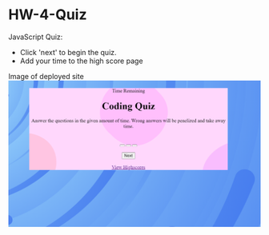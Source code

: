 # HW-4-Quiz
JavaScript Quiz:
- Click 'next' to begin the quiz. 
- Add your time to the high score page


Image of deployed site
![quizhomepage](./assets/quizhomepage.PNG)
